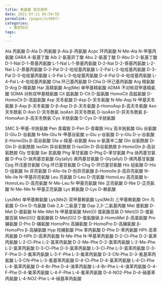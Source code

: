 ```yaml
---
title: 氨基酸 英文缩写
date: 2021-07-21 05:54:55
permalink: /pages/1c906f/
categories:
  - 重症知识
tags:
  - 
---
```

Ala 丙氨酸 D-Ala D-丙氨酸 β-Ala β-丙氨酸 Acpc 环丙氨酸 N-Me-Ala N-甲基丙氨酸 GABA 4-氨基丁酸 Aib 2-氨基异丁酸 Abu 2-氨基丁酸 D-Abu D-2-氨基丁酸 D-1-Nal D-1-萘基丙氨酸 L-1-Nal L-1-萘基丙氨酸 D-2-Nal D-2-萘基丙氨酸 L-2-Nal L-2-萘基丙氨酸 D-2-Pal D-2-吡啶基丙氨酸 L-2-Pal L-2-吡啶基丙氨酸 D-3-Pal D-3-吡啶基丙氨酸 L-3-Pal L-3-吡啶基丙氨酸 D-4-Pal D-4-吡啶基丙氨酸 L-4-Pal L-4-吡啶基丙氨酸 Cha 环己基丙氨酸 D-Cha D-环己基丙氨酸 Arg 精氨酸 D-Arg D-精氨酸 Har 高精氨酸 Arg(Me) 单甲基精氨酸 ADMA 不对称双甲基精氨酸 SDMA 对称双甲基精氨酸 Cit 胍氨酸 D-Cit D-胍氨酸 HomoCit 高胍氨酸 D-HomoCit D-高胍氨酸 Asp 天冬氨酸 D-Asp D-天冬氨酸 N-Me-Asp N-甲基天冬氨酸 β-Asp β-天冬氨酸 D-β-Asp D-β-天冬氨酸 β-HomoAsp β-高天冬氨酸 Asn 天冬酰氨 D-Asn D-天冬酰氨 isoAsn 异天冬酰氨 D-isoAsn D-异天冬酰氨 β-HomoAsn β-高天冬酰氨 Cys 半胱氨酸 D-Cys D-半胱氨酸 


SMC S-甲基-半胱氨酸 Pen 青霉胺 D-Pen D-青霉胺 Hcy 高半胱氨酸 Glu 谷氨酸 D-Glu D-谷氨酸 N-Me-Glu N-甲基谷氨酸 γ-Glu γ-谷氨酸 D-γ-Glu D-γ-谷氨酸 β-HomoGlu β-高谷氨酸 Gla γ-羧基-谷氨酸 Asu α-氨基辛二酸 Gln 谷氨酰胺 D-Gln D-谷氨酰胺 isoGln 异谷氨酰胺 D-isoGln D-异谷氨酰胺 β-HomoGln β-高谷氨酰胺 Gly 甘氨酸 Sar 肌氨酸 Phg 苯甘氨酸 D-Phg D-苯甘氨酸 Pra 炔丙基甘氨酸 D-Pra D-炔丙基甘氨酸 Gly(allyl) 烯丙基甘氨酸 D-Gly(allyl) D-烯丙基甘氨酸 Cpg 环戊基甘氨酸 Chg 环已基甘氨酸 D-Chg D-环已基甘氨酸 His 组氨酸 D-His D-组氨酸 Ile 异亮氨酸 
D-Allo-Ile D-别异亮氨酸 β-HomoIle β-高异亮氨酸 N-Me-Ile N-甲基异亮氨酸 Leu 亮氨酸 D-Leu D-亮氨酸 HomoLeu 高亮氨酸 b-HomoLeu D-高亮氨酸 N-Me-Leu N-甲基亮氨酸 Nle 正亮氨酸 D-Nle D-正亮氨酸 N-Me-Nle N-甲基正亮氨酸 Lys 赖氨酸 D-Lys D-赖氨酸

Lys(Me) 单甲基赖氨酸 Lys(Me2) 双甲基赖氨酸 Lys(Me3) 三甲基赖氨酸 Orn 鸟氨酸 D-Orn D-鸟氨酸 Dab 2,4-二氨基丁酸 Dap 2,3-二氨基丙酸 Met 蛋氨酸 D-Met D-蛋氨酸 N-Me-Met N-甲基蛋氨酸 Met(O) 蛋氨酸亚砜 D-Met(O) D-蛋氨酸亚砜 Met(O)2 蛋氨酸砜 D-Met(O)2 D-蛋氨酸砜 β-HomoMet β-高蛋氨酸 Pro 脯氨酸 D-Pro D-脯氨酸 HomoPro 高脯氨酸 D-HomoPro D-高脯氨酸 β-HomoPro β-高脯氨酸 Hyp 羟脯氨酸 Phe 苯丙氨酸 D-Phe D-苯丙氨酸 HPh 高苯丙氨酸 D-HPh D-高苯丙氨酸 N-Me-Phe N-甲基苯丙氨酸 D-2-Cl-Phe D-2-氯苯丙氨酸 L-2-Cl-Phe L-2-氯苯丙氨酸 D-2-Me-Phe D-2-氯苯丙氨酸 L-2-Me-Phe L-2-氯苯丙氨酸 D-3-Cl-Phe D-3-氯苯丙氨酸 L-3-Cl-Phe L-3-氯苯丙氨酸 D-3-F-Phe D-3-氟苯丙氨酸 L-3-F-Phe L-3-氟苯丙氨酸 D-3-CN-Phe D-3-氰基苯丙氨酸 L-3-CN-Phe L-3-氰基苯丙氨酸 D-4-Cl-Phe D-4-氯苯丙氨酸 L-4-Cl-Phe L-4-氯苯丙氨酸 D-4-Br-Phe D-4-溴苯丙氨酸 L-4-Br-Phe L-4-溴苯丙氨酸 D-4-F-Phe D-4-氟苯丙氨酸 L-4-F-Phe L-4-氟苯丙氨酸 D-4-NO2-Phe D-4-硝基苯丙氨酸 L-4-NO2-Phe L-4-硝基苯丙氨酸 